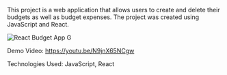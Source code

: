 This project is a web application that allows users to create and delete their budgets as well as budget expenses. The project was created using JavaScript and React.

![React Budget App G](https://github.com/AnsonLiang26/React-Budgeting-App/assets/97000123/25c981f8-87ab-4fea-a657-292ef02d1544)

Demo Video: https://youtu.be/N9jnX65NCgw

Technologies Used: JavaScript, React
